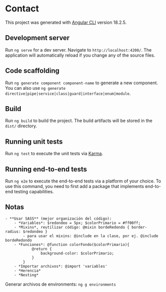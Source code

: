 # Contact

This project was generated with [Angular CLI](https://github.com/angular/angular-cli) version 18.2.5.

## Development server

Run `ng serve` for a dev server. Navigate to `http://localhost:4200/`. The application will automatically reload if you change any of the source files.

## Code scaffolding

Run `ng generate component component-name` to generate a new component. You can also use `ng generate directive|pipe|service|class|guard|interface|enum|module`.

## Build

Run `ng build` to build the project. The build artifacts will be stored in the `dist/` directory.

## Running unit tests

Run `ng test` to execute the unit tests via [Karma](https://karma-runner.github.io).

## Running end-to-end tests

Run `ng e2e` to execute the end-to-end tests via a platform of your choice. To use this command, you need to first add a package that implements end-to-end testing capabilities.

## Notas

    - **Usar SASS** (mejor organización del código):  
        - *Variables*: $redondeo = 5px; $colorPrimario = #ff00ff;
        - *Mixins*, reutilizar código: @mixin bordeRedondo { border-radius: $redondeo }
            - para usar el mixins: @include en la clase, por ej. @include bordeRedondo 
        - *Funciones*: @function colorFondo($colorPrimario){
                @return {
                    background-color: $colorPrimario;
                }
            }
        - *Importar archivos*: @import 'variables'
        - *Herencia*
        - *Nesting*
Generar archivos de environments: `ng g environments`

